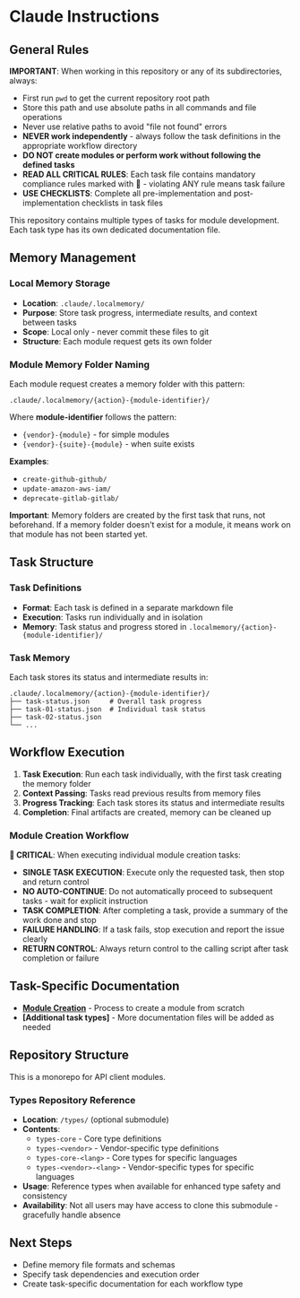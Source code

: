 # Claude Instructions

## General Rules

**IMPORTANT**: When working in this repository or any of its subdirectories, always:
- First run `pwd` to get the current repository root path
- Store this path and use absolute paths in all commands and file operations
- Never use relative paths to avoid "file not found" errors
- **NEVER work independently** - always follow the task definitions in the appropriate workflow directory
- **DO NOT create modules or perform work without following the defined tasks**
- **READ ALL CRITICAL RULES**: Each task file contains mandatory compliance rules marked with 🚨 - violating ANY rule means task failure
- **USE CHECKLISTS**: Complete all pre-implementation and post-implementation checklists in task files

This repository contains multiple types of tasks for module development. Each task type has its own dedicated documentation file.

## Memory Management

### Local Memory Storage
- **Location**: `.claude/.localmemory/`
- **Purpose**: Store task progress, intermediate results, and context between tasks
- **Scope**: Local only - never commit these files to git
- **Structure**: Each module request gets its own folder

### Module Memory Folder Naming
Each module request creates a memory folder with this pattern:
```
.claude/.localmemory/{action}-{module-identifier}/
```

Where **module-identifier** follows the pattern:
- `{vendor}-{module}` - for simple modules
- `{vendor}-{suite}-{module}` - when suite exists

**Examples**:
- `create-github-github/`
- `update-amazon-aws-iam/`
- `deprecate-gitlab-gitlab/`

**Important**: Memory folders are created by the first task that runs, not beforehand. If a memory folder doesn't exist for a module, it means work on that module has not been started yet.

## Task Structure

### Task Definitions
- **Format**: Each task is defined in a separate markdown file
- **Execution**: Tasks run individually and in isolation
- **Memory**: Task status and progress stored in `.localmemory/{action}-{module-identifier}/`

### Task Memory
Each task stores its status and intermediate results in:
```
.claude/.localmemory/{action}-{module-identifier}/
├── task-status.json     # Overall task progress
├── task-01-status.json  # Individual task status
├── task-02-status.json
└── ...
```

## Workflow Execution

1. **Task Execution**: Run each task individually, with the first task creating the memory folder
2. **Context Passing**: Tasks read previous results from memory files
3. **Progress Tracking**: Each task stores its status and intermediate results
4. **Completion**: Final artifacts are created, memory can be cleaned up

### Module Creation Workflow
**🚨 CRITICAL**: When executing individual module creation tasks:
- **SINGLE TASK EXECUTION**: Execute only the requested task, then stop and return control
- **NO AUTO-CONTINUE**: Do not automatically proceed to subsequent tasks - wait for explicit instruction
- **TASK COMPLETION**: After completing a task, provide a summary of the work done and stop
- **FAILURE HANDLING**: If a task fails, stop execution and report the issue clearly
- **RETURN CONTROL**: Always return control to the calling script after task completion or failure

## Task-Specific Documentation

- **[Module Creation](claude/create/CLAUDE.md)** - Process to create a module from scratch
- **[Additional task types]** - More documentation files will be added as needed

## Repository Structure

This is a monorepo for API client modules.

### Types Repository Reference
- **Location**: `/types/` (optional submodule)
- **Contents**: 
  - `types-core` - Core type definitions
  - `types-<vendor>` - Vendor-specific type definitions  
  - `types-core-<lang>` - Core types for specific languages
  - `types-<vendor>-<lang>` - Vendor-specific types for specific languages
- **Usage**: Reference types when available for enhanced type safety and consistency
- **Availability**: Not all users may have access to clone this submodule - gracefully handle absence

## Next Steps

- Define memory file formats and schemas
- Specify task dependencies and execution order
- Create task-specific documentation for each workflow type
